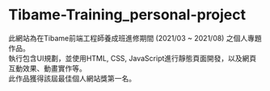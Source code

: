 # Tibame-Training_personal-project

此網站為在Tibame前端工程師養成班進修期間 (2021/03 ~ 2021/08) 之個人專題作品。<br>執行包含UI規劃，並使用HTML, CSS, JavaScript進行靜態頁面開發，以及網頁互動效果、動畫實作等。<br>此作品獲得該屆最佳個人網站獎第一名。
